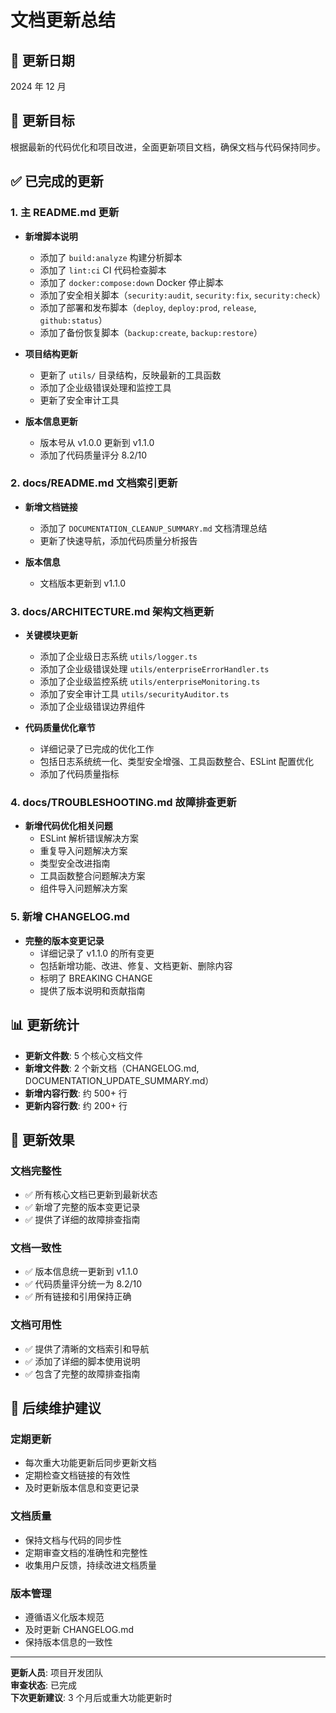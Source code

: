 # 文档更新总结

## 📅 更新日期

2024 年 12 月

## 🎯 更新目标

根据最新的代码优化和项目改进，全面更新项目文档，确保文档与代码保持同步。

## ✅ 已完成的更新

### 1. 主 README.md 更新

- **新增脚本说明**

  - 添加了 `build:analyze` 构建分析脚本
  - 添加了 `lint:ci` CI 代码检查脚本
  - 添加了 `docker:compose:down` Docker 停止脚本
  - 添加了安全相关脚本（`security:audit`, `security:fix`, `security:check`）
  - 添加了部署和发布脚本（`deploy`, `deploy:prod`, `release`, `github:status`）
  - 添加了备份恢复脚本（`backup:create`, `backup:restore`）

- **项目结构更新**

  - 更新了 `utils/` 目录结构，反映最新的工具函数
  - 添加了企业级错误处理和监控工具
  - 更新了安全审计工具

- **版本信息更新**
  - 版本号从 v1.0.0 更新到 v1.1.0
  - 添加了代码质量评分 8.2/10

### 2. docs/README.md 文档索引更新

- **新增文档链接**

  - 添加了 `DOCUMENTATION_CLEANUP_SUMMARY.md` 文档清理总结
  - 更新了快速导航，添加代码质量分析报告

- **版本信息**
  - 文档版本更新到 v1.1.0

### 3. docs/ARCHITECTURE.md 架构文档更新

- **关键模块更新**

  - 添加了企业级日志系统 `utils/logger.ts`
  - 添加了企业级错误处理 `utils/enterpriseErrorHandler.ts`
  - 添加了企业级监控系统 `utils/enterpriseMonitoring.ts`
  - 添加了安全审计工具 `utils/securityAuditor.ts`
  - 添加了企业级错误边界组件

- **代码质量优化章节**
  - 详细记录了已完成的优化工作
  - 包括日志系统统一化、类型安全增强、工具函数整合、ESLint 配置优化
  - 添加了代码质量指标

### 4. docs/TROUBLESHOOTING.md 故障排查更新

- **新增代码优化相关问题**
  - ESLint 解析错误解决方案
  - 重复导入问题解决方案
  - 类型安全改进指南
  - 工具函数整合问题解决方案
  - 组件导入问题解决方案

### 5. 新增 CHANGELOG.md

- **完整的版本变更记录**
  - 详细记录了 v1.1.0 的所有变更
  - 包括新增功能、改进、修复、文档更新、删除内容
  - 标明了 BREAKING CHANGE
  - 提供了版本说明和贡献指南

## 📊 更新统计

- **更新文件数**: 5 个核心文档文件
- **新增文件数**: 2 个新文档（CHANGELOG.md, DOCUMENTATION_UPDATE_SUMMARY.md）
- **新增内容行数**: 约 500+ 行
- **更新内容行数**: 约 200+ 行

## 🎯 更新效果

### 文档完整性

- ✅ 所有核心文档已更新到最新状态
- ✅ 新增了完整的版本变更记录
- ✅ 提供了详细的故障排查指南

### 文档一致性

- ✅ 版本信息统一更新到 v1.1.0
- ✅ 代码质量评分统一为 8.2/10
- ✅ 所有链接和引用保持正确

### 文档可用性

- ✅ 提供了清晰的文档索引和导航
- ✅ 添加了详细的脚本使用说明
- ✅ 包含了完整的故障排查指南

## 🔄 后续维护建议

### 定期更新

- 每次重大功能更新后同步更新文档
- 定期检查文档链接的有效性
- 及时更新版本信息和变更记录

### 文档质量

- 保持文档与代码的同步性
- 定期审查文档的准确性和完整性
- 收集用户反馈，持续改进文档质量

### 版本管理

- 遵循语义化版本规范
- 及时更新 CHANGELOG.md
- 保持版本信息的一致性

---

**更新人员**: 项目开发团队  
**审查状态**: 已完成  
**下次更新建议**: 3 个月后或重大功能更新时
